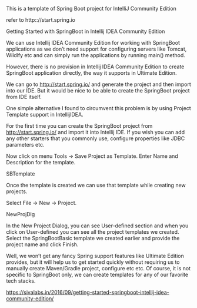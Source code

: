 This is a template of Spring Boot project for IntelliJ Community Edition

refer to http:://start.spring.io

Getting Started with SpringBoot in Intellij IDEA Community Edition

We can use Intellij IDEA Community Edition for working with SpringBoot applications as we don’t need support for configuring servers like Tomcat, Wildlfy etc and can simply run the applications by running main() method.

However, there is no provision in Intellij IDEA Community Edition to create SpringBoot application directly, the way it supports in Ultimate Edition.

We can go to http://start.spring.io/ and generate the project and then import into our IDE. But it would be nice to be able to create the SpringBoot project from IDE itself.

One simple alternative I found to circumvent this problem is by using Project Template support in IntellijIDEA.

For the first time you can create the SpringBoot project from http://start.spring.io/ and import it into Intellij IDE.
If you wish you can add any other starters that you commonly use, configure properties like JDBC parameters etc.

Now click on menu Tools -> Save Project as Template. Enter Name and Description for the template.

SBTemplate

Once the template is created we can use that template while creating new projects.

Select File -> New -> Project.

NewProjDlg

In the New Project Dialog, you can see User-defined section and when you click on User-defined you can see all the project templates we created.
Select the SpringBootBasic template we created earlier and provide the project name and click Finish.

Well, we won’t get any fancy Spring support features like Ultimate Edition provides, but it will help us to get started quickly without requiring us to manually create Maven/Gradle project, configure <parent> etc etc.
Of course, it is not specific to SpringBoot only, we can create templates for any of our favorite tech stacks.

https://sivalabs.in/2016/09/getting-started-springboot-intellij-idea-community-edition/
